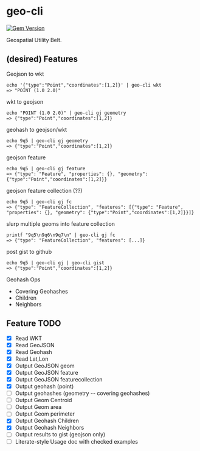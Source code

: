 # geo-cli

[![Gem Version](https://badge.fury.io/rb/geo-cli.svg)](https://badge.fury.io/rb/geo-cli)

Geospatial Utility Belt.

## (desired) Features

Geojson to wkt

```
echo '{"type":"Point","coordinates":[1,2]}' | geo-cli wkt
=> "POINT (1.0 2.0)"
```

wkt to geojson

```
echo "POINT (1.0 2.0)" | geo-cli gj geometry
=> {"type":"Point","coordinates":[1,2]}
```

geohash to geojson/wkt

```
echo 9q5 | geo-cli gj geometry
=> {"type":"Point","coordinates":[1,2]}
```

geojson feature

```
echo 9q5 | geo-cli gj feature
=> {"type": "Feature", "properties": {}, "geometry": {"type":"Point","coordinates":[1,2]}}
```

geojson feature collection (??)

```
echo 9q5 | geo-cli gj fc
=> {"type": "FeatureCollection", "features": [{"type": "Feature", "properties": {}, "geometry": {"type":"Point","coordinates":[1,2]}}]}
```

slurp multiple geoms into feature collection

```
printf "9q5\n9q6\n9q7\n" | geo-cli gj fc
=> {"type": "FeatureCollection", "features": [...]}
```

post gist to github

```
echo 9q5 | geo-cli gj | geo-cli gist
=> {"type":"Point","coordinates":[1,2]}
```
Geohash Ops

* Covering Geohashes
* Children
* Neighbors

## Feature TODO

* [X] Read WKT
* [X] Read GeoJSON
* [X] Read Geohash
* [X] Read Lat,Lon
* [X] Output GeoJSON geom
* [X] Output GeoJSON feature
* [X] Output GeoJSON featurecollection
* [X] Output geohash (point)
* [ ] Output geohashes (geometry -- covering geohashes)
* [ ] Output Geom Centroid
* [ ] Output Geom area
* [ ] Output Geom perimeter
* [X] Output Geohash Children
* [X] Output Geohash Neighbors
* [ ] Output results to gist (geojson only)
* [ ] Literate-style Usage doc with checked examples
